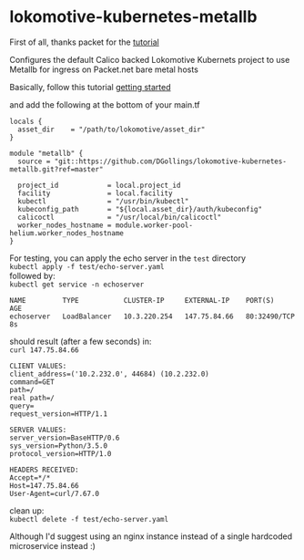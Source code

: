 # lokomotive-kubernetes-metallb

First of all, thanks packet for the [tutorial](https://github.com/packet-labs/kubernetes-bgp)  

Configures the default Calico backed Lokomotive Kubernets project to use Metallb for ingress on Packet.net bare metal hosts

Basically, follow this tutorial [getting started](https://github.com/kinvolk/lokomotive-kubernetes/blob/master/docs/flatcar-linux/packet.md)

and add the following at the bottom of your main.tf  
```
locals {
  asset_dir    = "/path/to/lokomotive/asset_dir"
}

module "metallb" {
  source = "git::https://github.com/DGollings/lokomotive-kubernetes-metallb.git?ref=master"

  project_id            = local.project_id
  facility              = local.facility
  kubectl               = "/usr/bin/kubectl"
  kubeconfig_path       = "${local.asset_dir}/auth/kubeconfig"
  calicoctl             = "/usr/local/bin/calicoctl"
  worker_nodes_hostname = module.worker-pool-helium.worker_nodes_hostname
}
```

For testing, you can apply the echo server in the `test` directory  
`kubectl apply -f test/echo-server.yaml`  
followed by:  
`kubectl get service -n echoserver`  
```
NAME         TYPE           CLUSTER-IP     EXTERNAL-IP    PORT(S)        AGE
echoserver   LoadBalancer   10.3.220.254   147.75.84.66   80:32490/TCP   8s
```

should result (after a few seconds) in:  
`curl 147.75.84.66`  
```
CLIENT VALUES:
client_address=('10.2.232.0', 44684) (10.2.232.0)
command=GET
path=/
real path=/
query=
request_version=HTTP/1.1

SERVER VALUES:
server_version=BaseHTTP/0.6
sys_version=Python/3.5.0
protocol_version=HTTP/1.0

HEADERS RECEIVED:
Accept=*/*
Host=147.75.84.66
User-Agent=curl/7.67.0
```

clean up:  
`kubectl delete -f test/echo-server.yaml`

Although I'd suggest using an nginx instance instead of a single hardcoded microservice instead :)
